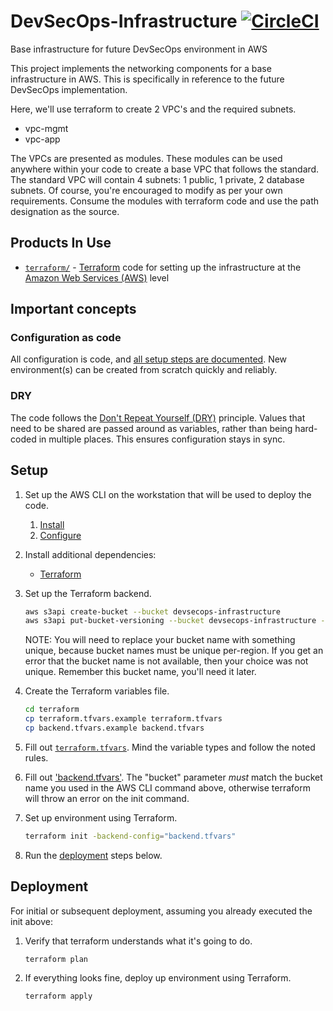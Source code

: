 # DevSecOps-Infrastructure [![CircleCI](https://circleci.com/gh/GSA/DevSecOps-Infrastructure.svg?style=svg)](https://circleci.com/gh/GSA/DevSecOps-Infrastructure)

Base infrastructure for future DevSecOps environment in AWS

This project implements the networking components for a base infrastructure in AWS. This is specifically in reference to the future DevSecOps implementation.

Here, we'll use terraform to create 2 VPC's and the required subnets.

* vpc-mgmt
* vpc-app

The VPCs are presented as modules. These modules can be used anywhere within your code to create a base VPC that follows the standard. The standard VPC will contain 4 subnets: 1 public, 1 private, 2 database subnets. Of course, you're encouraged to modify as per your own requirements. Consume the modules with terraform code and use the path designation as the source.

## Products In Use

* [`terraform/`](terraform/) - [Terraform](https://www.terraform.io/) code for setting up the infrastructure at the [Amazon Web Services (AWS)](https://aws.amazon.com/) level

## Important concepts

### Configuration as code

All configuration is code, and [all setup steps are documented](#setup). New environment(s) can be created from scratch quickly and reliably.

### DRY

The code follows the [Don't Repeat Yourself (DRY)](https://en.wikipedia.org/wiki/Don%27t_repeat_yourself) principle. Values that need to be shared are passed around as variables, rather than being hard-coded in multiple places. This ensures configuration stays in sync.

## Setup

1. Set up the AWS CLI on the workstation that will be used to deploy the code.
    1. [Install](https://docs.aws.amazon.com/cli/latest/userguide/installing.html)
    1. [Configure](https://docs.aws.amazon.com/cli/latest/userguide/cli-chap-getting-started.html)
1. Install additional dependencies:
    * [Terraform](https://www.terraform.io/)
1. Set up the Terraform backend.

    ```sh
    aws s3api create-bucket --bucket devsecops-infrastructure
    aws s3api put-bucket-versioning --bucket devsecops-infrastructure --versioning-configuration Status=Enabled
    ```
    NOTE: You will need to replace your bucket name with something unique, because bucket names must be unique per-region. If you get an error that the bucket name is not available, then your choice was not unique. Remember this bucket name, you'll need it later.

1. Create the Terraform variables file.

    ```sh
    cd terraform
    cp terraform.tfvars.example terraform.tfvars
    cp backend.tfvars.example backend.tfvars
    ```

1. Fill out [`terraform.tfvars`](terraform/terraform.tfvars.example). Mind the variable types and follow the noted rules.
1. Fill out ['backend.tfvars'](terraform/backend.tfvars.example). The "bucket" parameter *must* match the bucket name you used in the AWS CLI command above, otherwise terraform will throw an error on the init command.
1. Set up environment using Terraform.

    ```sh
    terraform init -backend-config="backend.tfvars"
    ```

1. Run the [deployment](#deployment) steps below.

## Deployment

For initial or subsequent deployment, assuming you already executed the init above:

1. Verify that terraform understands what it's going to do.

    ```sh
    terraform plan
    ```
1. If everything looks fine, deploy up environment using Terraform.

    ```sh
    terraform apply
    ```
